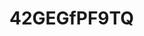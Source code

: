 # 42GEGfPF9TQ

<!-- im not talking to you bc you literally make me act incredibly out of character, e.g. insane and then i dont want to share mskcc IP by accident -- so no im not talking to you UNLESS you email/call me -->
<!-- when im not remote, im in the mskcc joy building (precisely the adjacent macklowe building (theres an indoor walkway), 5th floor), its super nice inside, i take an uber/cab from the port authority bc ... umm i dont like taking the MTA at rush hour?? personal preference?? its gross?? i dunno ... they do charge me for congestion pricing but i like having a cab to myself, we get interesting seminar speakers, im on a few projects and one of them is a ml project ... still lots to learn, i want to be a senior computational biologist in a few years, i have other things im looking forward to that i wont mention here. my brother successfully defended his phd in cs, his fiance is an attorney in nyc shes nice and is a big reader, we're going to his umd commencement next week in my dad's tesla (long road trip to MD, first time in a tesla + supercharging), i got a nice spring dress for his commencement from saks, still havent tried it on yet so busy with work, i got a herman miller embody gaming chair (i dont play video games) last week and its like one of the best purchases ive made ever lol ... work is good, everyone is super nice and super smart, i got a canon mirrorless camera but i only used it once for my brother's engagement a few months ago, hope to use it in the summer. yeah i really dont want to talk to you like this bc its dumb now?? just email/call me back ... one day or come by to joy, our work coffee place is tenz on 1st ave ... good strong coffee, ill take you out. ok bye -->
<!-- oh yeah, theres a former penn person here who was a bioinformatician there when i was there, diff group, but they said there were lawsuits going on ... like their PI was known to get into frivolous lawsuits with other labs and no one wanted to work with them, interesting right?? they also said it was a toxic workplace 
oh i didnt really say much in that conversation, i was just listening ... trying to understand why theres so much lawyer stuff happening at penn?? but it was interesting to hear that
maybe ill talk to you again after the summer, i just want to be alone, not update anyone on what im doing ... live in peace?? figure out what makes me happy ... right now that's work and learning more ml/python umm so yeah, ill ttyl bye

i dont know what to do, i want to tell you so much stuff but i dont know what you're doing .. why are you pursuing me if you're not single, i dont get that

im done with my required work for the week, working on pipeline/ml project today and tomorrow, we're analyzing clinical bulk rna-seq data and my team is working on the immune signatures aspect of that ... would be a great paper

i feel like talking to you today ... it feels right but i hate that you cant respond so like ...

this is the dress i got for my brother's commencement next week https://www.aliceandolivia.com/cora-shirt-dress/CC504P02523G178.html its like spring time ... im OOO next wednesday-friday, gonna be in maryland/DC

after my mskcc coworker talked about the lawsuits going on at penn ... i was like ... ohh is this all really real then? is that why you cant talk to me

in my working group for immune signatures, there was someone who USE to be at WCM, now they're at mskcc, and i wanted to ask if they knew you, but i was like, you dont respond to emails so i dont care what you're doing, i dunno, i think they prolly know you ... so we were 1 degree separated by this person ... lol

alright i got slack messaged, have some work to do now ... i love mskcc so far, its all the good stuff i liked from previous jobs, the culture is great, people are super nice and super smart

-->
